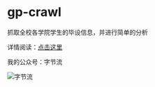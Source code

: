 # gp-crawl

抓取全校各学院学生的毕设信息，并进行简单的分析

详情阅读：[点击这里](https://mp.weixin.qq.com/s/uMQZZ8hpyDwjIs_hBekxIA)

我的公众号：字节流

![字节流](https://user-gold-cdn.xitu.io/2018/12/27/167eb7114f596fe5?w=258&h=258&f=png&s=30372)
